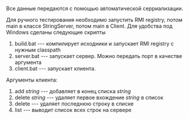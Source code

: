 Все данные передаются с помощью автоматической серриализации.

Для ручного тестирования необходимо запустить RMI registry, потом main в классе StringServer, потом main в Client. Для удобства под Windows сделаны следующие скрипты
1) build.bat --- компилирует исходники и запускает RMI registry с нужным classpath
2) server.bat --- запускает сервер. Можно передать порт в качестве аргумента
3) client.bat --- запускает клиента.
   
Аргументы клиента:
1) add _string_ --- добавляет в конец списка _string_
2) delete _string_ --- удаляет первое вхождение _string_ в список
3) delete --- удаляет последнюю строку в списке
4) list --- выводит список всех строк на сервере